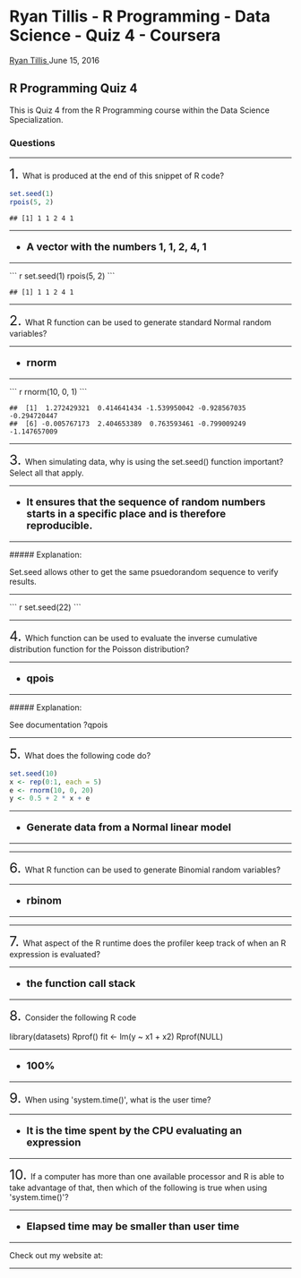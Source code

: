 Ryan Tillis - R Programming - Data Science - Quiz 4 - Coursera
================
<a href="http://www.ryantillis.com"> Ryan Tillis </a>
June 15, 2016

R Programming Quiz 4
--------------------

This is Quiz 4 from the R Programming course within the Data Science Specialization.

### Questions

<hr>
<font size="+2">1. </font> What is produced at the end of this snippet of R code?

``` r
set.seed(1)
rpois(5, 2)
```

    ## [1] 1 1 2 4 1

<hr>
<font size="+1"> <b>

-   A vector with the numbers 1, 1, 2, 4, 1

</b> </font>

<hr>
``` r
set.seed(1)
rpois(5, 2)
```

    ## [1] 1 1 2 4 1

<hr>
<font size="+2">2. </font> What R function can be used to generate standard Normal random variables?

<hr>
<font size="+1"> <b>

-   rnorm

</b> </font>

<hr>
``` r
rnorm(10, 0, 1)
```

    ##  [1]  1.272429321  0.414641434 -1.539950042 -0.928567035 -0.294720447
    ##  [6] -0.005767173  2.404653389  0.763593461 -0.799009249 -1.147657009

<hr>
<font size="+2">3. </font> When simulating data, why is using the set.seed() function important? Select all that apply.

<hr>
<font size="+1"> <b>

-   It ensures that the sequence of random numbers starts in a specific place and is therefore reproducible.

</b> </font>

<hr>
##### Explanation:

Set.seed allows other to get the same psuedorandom sequence to verify results.

<hr>
``` r
set.seed(22)
```

<hr>
<font size="+2">4. </font> Which function can be used to evaluate the inverse cumulative distribution function for the Poisson distribution?

<hr>
<font size="+1"> <b>

-   qpois

</b> </font>

<hr>
##### Explanation:

See documentation ?qpois

<hr>
<font size="+2">5. </font> What does the following code do?

``` r
set.seed(10)
x <- rep(0:1, each = 5)
e <- rnorm(10, 0, 20)
y <- 0.5 + 2 * x + e
```

<hr>
<font size="+1"> <b>

-   Generate data from a Normal linear model

</b> </font>

<hr>
<hr>
<font size="+2">6. </font> What R function can be used to generate Binomial random variables?

<hr>
<font size="+1"> <b>

-   rbinom

</b> </font>

<hr>
<hr>
<font size="+2">7. </font> What aspect of the R runtime does the profiler keep track of when an R expression is evaluated?

<hr>
<font size="+1"> <b>

-   the function call stack

</b> </font>

<hr>
<font size="+2">8. </font> Consider the following R code

library(datasets) Rprof() fit &lt;- lm(y ~ x1 + x2) Rprof(NULL)

<hr>
<font size="+1"> <b>

-   100%

</b> </font>

<hr>
<font size="+2">9. </font> When using 'system.time()', what is the user time?

<hr>
<font size="+1"> <b>

-   It is the time spent by the CPU evaluating an expression

</b> </font>

<hr>
<font size="+2">10. </font> If a computer has more than one available processor and R is able to take advantage of that, then which of the following is true when using 'system.time()'?

<hr>
<font size="+1"> <b>

-   Elapsed time may be smaller than user time

</b> </font>

<hr>
Check out my website at: <http://www.ryantillis.com/>

<hr>
